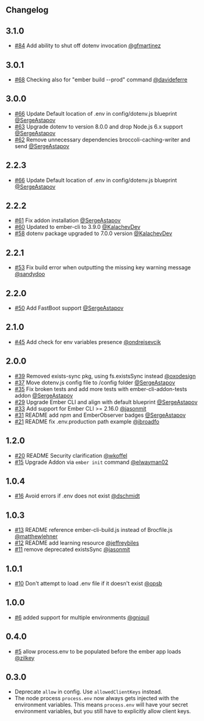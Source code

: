 Changelog
-------------

## 3.1.0

* [#84](https://github.com/fivetanley/ember-cli-dotenv/pull/84) Add ability to shut off dotenv invocation [@gfmartinez](https://github.com/gfmartinez)

## 3.0.1

* [#68](https://github.com/fivetanley/ember-cli-dotenv/pull/68) Checking also for "ember build --prod" command [@davideferre](https://github.com/davideferre)

## 3.0.0

* [#66](https://github.com/fivetanley/ember-cli-dotenv/pull/66) Update Default location of .env in config/dotenv.js blueprint [@SergeAstapov](https://github.com/SergeAstapov)
* [#63](https://github.com/fivetanley/ember-cli-dotenv/pull/63) Upgrade dotenv to version 8.0.0 and drop Node.js 6.x support [@SergeAstapov](https://github.com/SergeAstapov)
* [#62](https://github.com/fivetanley/ember-cli-dotenv/pull/62) Remove unnecessary dependencies broccoli-caching-writer and send [@SergeAstapov](https://github.com/SergeAstapov)

## 2.2.3

* [#66](https://github.com/fivetanley/ember-cli-dotenv/pull/66) Update Default location of .env in config/dotenv.js blueprint [@SergeAstapov](https://github.com/SergeAstapov)

## 2.2.2

* [#61](https://github.com/fivetanley/ember-cli-dotenv/pull/61) Fix addon installation [@SergeAstapov](https://github.com/SergeAstapov)
* [#60](https://github.com/fivetanley/ember-cli-dotenv/pull/60) Updated to ember-cli to 3.9.0 [@KalachevDev](https://github.com/KalachevDev)
* [#58](https://github.com/fivetanley/ember-cli-dotenv/pull/58) dotenv package upgraded to 7.0.0 version [@KalachevDev](https://github.com/KalachevDev)


## 2.2.1

* [#53](https://github.com/fivetanley/ember-cli-dotenv/pull/50) Fix build error when outputting the missing key warning message [@sandydoo](https://github.com/sandydoo)


## 2.2.0

* [#50](https://github.com/fivetanley/ember-cli-dotenv/pull/50) Add FastBoot support [@SergeAstapov](https://github.com/SergeAstapov)


## 2.1.0

* [#45](https://github.com/fivetanley/ember-cli-dotenv/pull/45) Add check for env variables presence [@ondrejsevcik](https://github.com/ondrejsevcik)


## 2.0.0

* [#39](https://github.com/fivetanley/ember-cli-dotenv/pull/39) Removed exists-sync pkg, using fs.existsSync instead [@oxodesign](https://github.com/oxodesign)
* [#37](https://github.com/fivetanley/ember-cli-dotenv/pull/37) Move dotenv.js config file to /config folder [@SergeAstapov](https://github.com/SergeAstapov)
* [#35](https://github.com/fivetanley/ember-cli-dotenv/pull/35) Fix broken tests and add more tests with ember-cli-addon-tests addon [@SergeAstapov](https://github.com/SergeAstapov)
* [#29](https://github.com/fivetanley/ember-cli-dotenv/pull/29) Upgrade Ember CLI and align with default blueprint [@SergeAstapov](https://github.com/SergeAstapov)
* [#33](https://github.com/fivetanley/ember-cli-dotenv/pull/33) Add support for Ember CLI >= 2.16.0 [@jasonmit](https://github.com/jasonmit)
* [#31](https://github.com/fivetanley/ember-cli-dotenv/pull/31) README add npm and EmberObserver badges [@SergeAstapov](https://github.com/SergeAstapov)
* [#21](https://github.com/fivetanley/ember-cli-dotenv/pull/21) README fix .env.production path example [@ibroadfo](https://github.com/ibroadfo)


## 1.2.0

* [#20](https://github.com/fivetanley/ember-cli-dotenv/pull/20) README Security clarification [@wkoffel](https://github.com/wkoffel)
* [#15](https://github.com/fivetanley/ember-cli-dotenv/pull/15) Upgrade Addon via `ember init` command [@elwayman02](https://github.com/elwayman02)

## 1.0.4

* [#16](https://github.com/fivetanley/ember-cli-dotenv/pull/16) Avoid errors if .env does not exist [@dschmidt](https://github.com/dschmidt)

## 1.0.3

* [#13](https://github.com/fivetanley/ember-cli-dotenv/pull/13) README reference ember-cli-build.js instead of Brocfile.js [@matthewlehner](https://github.com/matthewlehner)
* [#12](https://github.com/fivetanley/ember-cli-dotenv/pull/12) README add learning resource [@jeffreybiles](https://github.com/jeffreybiles)
* [#11](https://github.com/fivetanley/ember-cli-dotenv/pull/11) remove deprecated existsSync [@jasonmit](https://github.com/jasonmit)

## 1.0.1

* [#10](https://github.com/fivetanley/ember-cli-dotenv/pull/10) Don't attempt to load .env file if it doesn't exist [@opsb](https://github.com/opsb)

## 1.0.0

* [#6](https://github.com/fivetanley/ember-cli-dotenv/pull/6) added support for multiple environments [@gniquil](https://github.com/gniquil)

## 0.4.0

* [#5](https://github.com/fivetanley/ember-cli-dotenv/pull/5) allow process.env to be populated before the ember app loads [@zilkey](https://github.com/zilkey)

## 0.3.0

* Deprecate `allow` in config. Use `allowedClientKeys` instead.
* The node process `process.env` now always gets injected with the environment variables.
This means `process.env` will have your secret environment variables, but you still have
to explicitly allow client keys.
